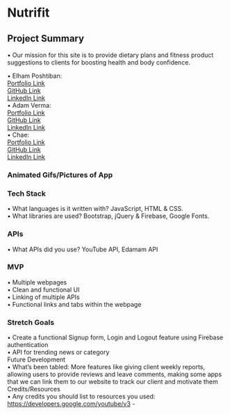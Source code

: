 # Nutrifit


## Project Summary

•	Our mission for this site is to provide dietary plans and fitness product suggestions to clients for boosting health and body confidence.  

•	Elham Poshtiban:  
  [Portfolio Link](https://github.com/elhamposhtiban/Bootstrap-Portfolio)  
 	[GitHub Link](https://github.com/elhamposhtiban)  
 	[LinkedIn Link](https://www.linkedin.com/in/elham-poshtiban-2a40a4149)  
•	Adam Verma:   
 	[Portfolio Link](https://adam-verma.github.io/Responsive-Portfolio/portfolio.html)   
 	[GitHub Link](https://github.com/adam-verma)  
 	[LinkedIn Link](https://www.linkedin.com/in/adam-verma/)    
•	Chae:  
 	[Portfolio Link](https://chaejung-50.github.io)    
 	[GitHub Link](https://github.com/chaejung-50)  
 	[LinkedIn Link](https://linkedin.com/in/chaejungg/)    

###  Animated Gifs/Pictures of App  
 
### Tech Stack  
•	What languages is it written with? JavaScript, HTML & CSS.  
•	What libraries are used? Bootstrap, jQuery & Firebase, Google Fonts.  
### APIs
•	What APIs did you use? YouTube API, Edamam API  
### MVP  
•	Multiple webpages   
•	Clean and functional UI   
•	Linking of multiple APIs   
•	Functional links and tabs within the webpage   
### Stretch Goals   
•	Create a functional Signup form, Login and Logout feature using Firebase authentication   
•	API for trending news or category   
Future Development   
•	What’s been tabled: More features like giving client weekly reports, allowing users to provide reviews and leave comments, making some apps that we can link them to our website to track our client and motivate them    
Credits/Resources   
•	Any credits you should list to resources you used: https://developers.google.com/youtube/v3 -    

